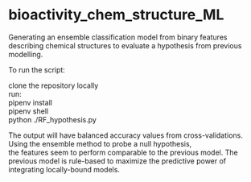 # bioactivity_chem_structure_ML
Generating an ensemble classification model from binary features describing chemical structures to evaluate a hypothesis from previous modelling.<br />

To run the script: <br />

clone the repository locally <br />
run: <br />
pipenv install <br />
pipenv shell <br />
python ./RF_hypothesis.py <br />

The output will have balanced accuracy values from cross-validations. Using the ensemble method to probe a null hypothesis,<br /> the features seem to perform comparable to the previous model. The previous model is rule-based to maximize the predictive power of integrating locally-bound models.

